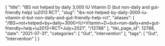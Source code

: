 {
    "title": "IBS not helped by daily 3,000 IU Vitamin D (but non-daily and gut-friendly help) \u2013 RCT",
    "slug": "ibs-not-helped-by-daily-3000-iu-vitamin-d-but-non-daily-and-gut-friendly-help-rct",
    "aliases": [
        "/IBS+not+helped+by+daily+3000+IU+Vitamin+D+but+non-daily+and+gut-friendly+help+\u2013+RCT+July+2021",
        "/12788"
    ],
    "tiki_page_id": 12788,
    "date": "2021-07-31",
    "categories": [
        "Gut",
        "Intervention"
    ],
    "tags": [
        "Gut",
        "Intervention"
    ]
}
